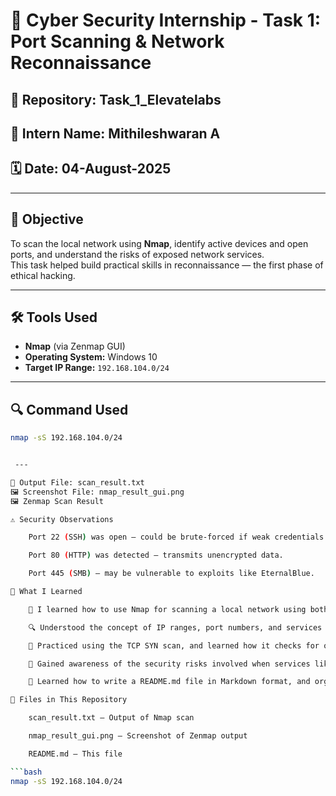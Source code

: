 # 🚨 Cyber Security Internship - Task 1: Port Scanning & Network Reconnaissance

## 📁 Repository: Task_1_Elevatelabs  
## 👤 Intern Name: Mithileshwaran A
## 🗓️ Date: 04-August-2025

---

## 🎯 Objective

To scan the local network using **Nmap**, identify active devices and open ports, and understand the risks of exposed network services.  
This task helped build practical skills in reconnaissance — the first phase of ethical hacking.

---

## 🛠 Tools Used

- **Nmap** (via Zenmap GUI)
- **Operating System:** Windows 10
- **Target IP Range:** `192.168.104.0/24`

---

## 🔍 Command Used


```bash
nmap -sS 192.168.104.0/24


 ---

📂 Output File: scan_result.txt
🖼️ Screenshot File: nmap_result_gui.png
🖼️ Zenmap Scan Result

⚠️ Security Observations

    Port 22 (SSH) was open – could be brute-forced if weak credentials are used.

    Port 80 (HTTP) was detected – transmits unencrypted data.

    Port 445 (SMB) – may be vulnerable to exploits like EternalBlue.

📘 What I Learned

    🧠 I learned how to use Nmap for scanning a local network using both command line and GUI (Zenmap).

    🔍 Understood the concept of IP ranges, port numbers, and services that typically run on each port.

    🧪 Practiced using the TCP SYN scan, and learned how it checks for open ports in a stealthy way.

    🔐 Gained awareness of the security risks involved when services like SSH, HTTP, and SMB are exposed.

    📝 Learned how to write a README.md file in Markdown format, and organize files for GitHub submission.

📁 Files in This Repository

    scan_result.txt – Output of Nmap scan

    nmap_result_gui.png – Screenshot of Zenmap output

    README.md – This file

```bash
nmap -sS 192.168.104.0/24
